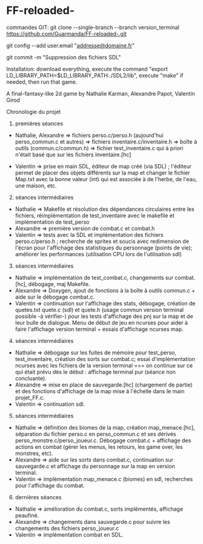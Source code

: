 # FF-reloaded-

commandes GIT:
git clone --single-branch --branch version_terminal https://github.com/Guarmanda/FF-reloaded-.git

git config --add user.email "addresse@domaine.fr"

git commit -m "Suppression des fichiers SDL"

Installation: download everything, execute the command "export  LD_LIBRARY_PATH=$LD_LIBRARY_PATH:./SDL2/lib", execute "make" if needed, then run that game.

A final-fantasy-like 2d game by Nathalie Karman, Alexandre Papot, Valentin Girod

Chronologie du projet

1) premières séances 
- Nathalie, Alexandre => fichiers perso.c/perso.h (aujourd'hui perso_commun.c et autres)
                   => fichiers inventaire.c/inventaire.h
                   => boîte à outils (commun.c/commun.h)
                   => fichier test_inventaire.c qui à priori n'était basé que sur les fichiers inventaire.[hc]
                   
- Valentin => prise en main SDL, éditeur de map créé (via SDL) ; l'éditeur permet de placer des objets différents sur la map et changer le fichier Map.txt avec la bonne valeur (int) qui est associée à de l'herbe, de l'eau, une maison, etc.

2) séances intermédiaires 
- Nathalie => Makefile et résolution des dépendances circulaires entre les fichiers, réimplémentation de test_inventaire avec le makefile et implémentation de test_perso
- Alexandre => première version de combat.c et combat.h
- Valentin => tests avec la SDL et implémentation des fichiers perso.c/perso.h ; recherche de sprites et soucis avec redimension de l'écran pour l'affichage des statistiques du personnage (points de vie); améliorer les performances (utilisation CPU lors de l'utilisation sdl)

3) séances intermédiaires 
- Nathalie => implémentation de test_combat.c, changements sur combat.[hc], débogage, maj Makefile.
- Alexandre => Doxygen, ajout de fonctions à la boîte à outils commun.c + aide sur le débogage combat.c.
- Valentin => continuation sur l'affichage des stats, débogage, création de quetes.txt quete.c (sdl) et quete.h (usage commun version terminal possible -à vérifier-) pour les tests d'affichage des pnj sur la map et de leur bulle de dialogue. Menu de début de jeu en ncurses pour aider à faire l'affichage version terminal + essais d'affichage ncurses map.

4) séances intermédiaires 
- Nathalie => débogage sur les fuites de mémoire pour test_perso, test_inventaire, création des sorts sur combat.c; essai d'implémentation  ncurses avec les fichiers de la version terminal === on continue sur ce qui était prévu dès le début : affichage terminal pur (séance non concluante).
- Alexandre => mise en place de sauvegarde.[hc] (chargement de partie) et des fonctions d'affichage de la map mise à l'échelle dans le main projet_FF.c.
- Valentin => continuation sdl.

5) séances intermédiaires 
- Nathalie => définition des biomes de la map, création map_menace.[hc], séparation du fichier perso.c en perso_commun.c et ses dérivés perso_monstre.c/perso_joueur.c. Débogage combat.c + affichage des actions en combat (gérer les menus, les retours, les game over, les monstres, etc).
- Alexandre => aide sur les sorts dans combat.c, continuation sur sauvegarde.c et affichage du personnage sur la map en version terminal.
- Valentin => implémentation map_menace.c (biomes) en sdl, recherches pour l'affichage du combat.

6) dernières séances
- Nathalie => amélioration du combat.c, sorts implémentés, affichage peaufiné.
- Alexandre => changements dans sauvegarde.c pour suivre les changements des fichiers perso_joueur.c
- Valentin => implémentation combat en SDL.



  

